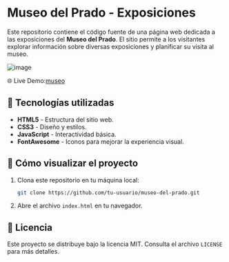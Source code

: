 # Museo del Prado - Exposiciones

Este repositorio contiene el código fuente de una página web dedicada a las exposiciones del **Museo del Prado**. El sitio permite a los visitantes explorar información sobre diversas exposiciones y planificar su visita al museo.

![image](https://github.com/user-attachments/assets/27aa03df-9e15-44f7-bcdf-8f6c1d58e1f1)

🌐 Live Demo:[museo](https://sedanodev.github.io/museo/)


## 🎨 Tecnologías utilizadas

- **HTML5** - Estructura del sitio web.
- **CSS3** - Diseño y estilos.
- **JavaScript** - Interactividad básica.
- **FontAwesome** - Iconos para mejorar la experiencia visual.

## 🚀 Cómo visualizar el proyecto

1. Clona este repositorio en tu máquina local:
   ```bash
   git clone https://github.com/tu-usuario/museo-del-prado.git
   ```
2. Abre el archivo `index.html` en tu navegador.

## 📜 Licencia
Este proyecto se distribuye bajo la licencia MIT. Consulta el archivo `LICENSE` para más detalles.

